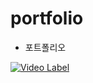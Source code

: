 # portfolio

- 포트폴리오

[![Video Label](https://user-images.githubusercontent.com/28917866/76055754-e4c52280-5fb7-11ea-96b5-a053fda68245.png)](https://youtu.be/uLR1RNqJ1Mw?t=0s)
